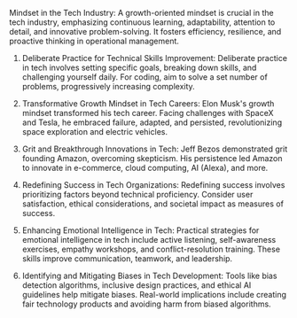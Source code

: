 Mindset in the Tech Industry:
A growth-oriented mindset is crucial in the tech industry, emphasizing continuous learning, adaptability, attention to detail, and innovative problem-solving. It fosters efficiency, resilience, and proactive thinking in operational management.

1. Deliberate Practice for Technical Skills Improvement:
Deliberate practice in tech involves setting specific goals, breaking down skills, and challenging yourself daily. For coding, aim to solve a set number of problems, progressively increasing complexity.

2. Transformative Growth Mindset in Tech Careers:
Elon Musk's growth mindset transformed his tech career. Facing challenges with SpaceX and Tesla, he embraced failure, adapted, and persisted, revolutionizing space exploration and electric vehicles.

3. Grit and Breakthrough Innovations in Tech:
Jeff Bezos demonstrated grit founding Amazon, overcoming skepticism. His persistence led Amazon to innovate in e-commerce, cloud computing, AI (Alexa), and more.

4. Redefining Success in Tech Organizations:
Redefining success involves prioritizing factors beyond technical proficiency. Consider user satisfaction, ethical considerations, and societal impact as measures of success.

5. Enhancing Emotional Intelligence in Tech:
Practical strategies for emotional intelligence in tech include active listening, self-awareness exercises, empathy workshops, and conflict-resolution training. These skills improve communication, teamwork, and leadership.

6. Identifying and Mitigating Biases in Tech Development:
Tools like bias detection algorithms, inclusive design practices, and ethical AI guidelines help mitigate biases. Real-world implications include creating fair technology products and avoiding harm from biased algorithms.